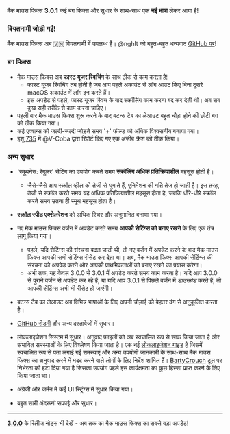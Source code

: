 मैक माउस फिक्स **3.0.1** कई बग फिक्स और सुधार के साथ-साथ एक **नई भाषा** लेकर आया है!

### वियतनामी जोड़ी गई!

मैक माउस फिक्स अब 🇻🇳 वियतनामी में उपलब्ध है। @nghlt को बहुत-बहुत धन्यवाद [GitHub पर](https://GitHub.com/nghlt)!

### बग फिक्स

- मैक माउस फिक्स अब **फास्ट यूजर स्विचिंग** के साथ ठीक से काम करता है!
  - फास्ट यूजर स्विचिंग तब होती है जब आप पहले अकाउंट से लॉग आउट किए बिना दूसरे macOS अकाउंट में लॉग इन करते हैं।
  - इस अपडेट से पहले, फास्ट यूजर स्विच के बाद स्क्रॉलिंग काम करना बंद कर देती थी। अब सब कुछ सही तरीके से काम करना चाहिए।
- पहली बार मैक माउस फिक्स शुरू करने के बाद बटन्स टैब का लेआउट बहुत चौड़ा होने की छोटी बग को ठीक किया गया।
- कई एक्शन्स को जल्दी-जल्दी जोड़ते समय '+' फील्ड को अधिक विश्वसनीय बनाया गया।
- इशू [735](https://github.com/noah-nuebling/mac-mouse-fix/issues/735) में @V-Coba द्वारा रिपोर्ट किए गए एक अजीब क्रैश को ठीक किया।

### अन्य सुधार

- 'स्मूथनेस: रेगुलर' सेटिंग का उपयोग करते समय **स्क्रॉलिंग अधिक प्रतिक्रियाशील** महसूस होती है।
  - जैसे-जैसे आप स्क्रॉल व्हील को तेजी से घुमाते हैं, एनिमेशन की गति तेज हो जाती है। इस तरह, तेजी से स्क्रॉल करते समय यह अधिक प्रतिक्रियाशील महसूस होता है, जबकि धीरे-धीरे स्क्रॉल करते समय उतना ही स्मूथ महसूस होता है।

- **स्क्रॉल स्पीड एक्सेलरेशन** को अधिक स्थिर और अनुमानित बनाया गया।
- नए मैक माउस फिक्स वर्जन में अपडेट करते समय **आपकी सेटिंग्स को बनाए रखने** के लिए एक तंत्र लागू किया गया।
  - पहले, यदि सेटिंग्स की संरचना बदल जाती थी, तो नए वर्जन में अपडेट करने के बाद मैक माउस फिक्स आपकी सभी सेटिंग्स रीसेट कर देता था। अब, मैक माउस फिक्स आपकी सेटिंग्स की संरचना को अपग्रेड करने और आपकी प्राथमिकताओं को बनाए रखने का प्रयास करेगा।
  - अभी तक, यह केवल 3.0.0 से 3.0.1 में अपडेट करते समय काम करता है। यदि आप 3.0.0 से पुराने वर्जन से अपडेट कर रहे हैं, या यदि आप 3.0.1 से पिछले वर्जन में _डाउनग्रेड_ करते हैं, तो आपकी सेटिंग्स अभी भी रीसेट हो जाएंगी।
- बटन्स टैब का लेआउट अब विभिन्न भाषाओं के लिए अपनी चौड़ाई को बेहतर ढंग से अनुकूलित करता है।
- [GitHub रीडमी](https://github.com/noah-nuebling/mac-mouse-fix#background) और अन्य दस्तावेजों में सुधार।
- लोकलाइजेशन सिस्टम में सुधार। अनुवाद फाइलों को अब स्वचालित रूप से साफ किया जाता है और संभावित समस्याओं के लिए विश्लेषण किया जाता है। एक नई [लोकलाइजेशन गाइड](https://github.com/noah-nuebling/mac-mouse-fix/discussions/731) है जिसमें स्वचालित रूप से पता लगाई गई समस्याएं और अन्य उपयोगी जानकारी के साथ-साथ मैक माउस फिक्स का अनुवाद करने में मदद करने वाले लोगों के लिए निर्देश शामिल हैं। [BartyCrouch](https://github.com/FlineDev/BartyCrouch) टूल पर निर्भरता को हटा दिया गया है जिसका उपयोग पहले इस कार्यक्षमता का कुछ हिस्सा प्राप्त करने के लिए किया जाता था।
- अंग्रेजी और जर्मन में कई UI स्ट्रिंग्स में सुधार किया गया।
- बहुत सारी अंदरूनी सफाई और सुधार।

---

[**3.0.0**](https://github.com/noah-nuebling/mac-mouse-fix/releases/tag/3.0.0) के रिलीज नोट्स भी देखें - अब तक का मैक माउस फिक्स का सबसे बड़ा अपडेट!